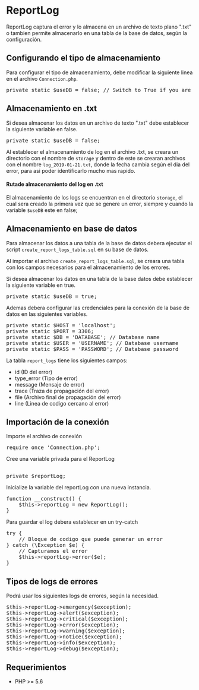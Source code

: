 # ReportLog
ReportLog captura el error y lo almacena en un archivo de texto plano ".txt" o tambien permite almacenarlo en una tabla de la base de datos, según la configuración.

## Configurando el tipo de almacenamiento
Para configurar el tipo de almacenamiento, debe modificar la siguiente linea en el archivo <code>Connection.php</code>.

<pre>
private static $useDB = false; // Switch to True if you are using the database
</pre>

## Almacenamiento en .txt
Si desea almacenar los datos en un archivo de texto ".txt" debe establecer la siguiente variable en false.
<pre>
private static $useDB = false;
</pre>

Al establecer el almacenamiento de log en el archivo .txt, se creara un directorio con el nombre de <code>storage</code> y dentro de este se crearan archivos con el nombre <code>log_2019-01-21.txt</code>, donde la fecha cambia según el dia del error, para asi poder identificarlo mucho mas rapido.

#### Rutade almacenamiento del log en .txt
El almacenamiento de los logs se encuentran en el directorio <code>storage</code>, el cual sera creado la primera vez que se genere un error, siempre y cuando la variable <code>$useDB</code> este en false;

## Almacenamiento en base de datos
Para almacenar los datos a una tabla de la base de datos debera ejecutar el script <code>create_report_logs_table.sql</code> en su base de datos.

Al importar el archivo <code>create_report_logs_table.sql</code>, se creara una tabla con los campos necesarios para el almacenamiento de los errores.

Si desea almacenar los datos en una tabla de la base datos debe establecer la siguiente variable en true.
<pre>
private static $useDB = true;
</pre>

Ademas debera configurar las credenciales para la conexión de la base de datos en las siguientes variables.

<pre>
private static $HOST = 'localhost';
private static $PORT = 3306;
private static $DB = 'DATABASE'; // Database name
private static $USER = 'USERNAME'; // Database username
private static $PASS = 'PASSWORD'; // Database password
</pre>

La tabla <code>report_logs</code> tiene los siguientes campos:

* id (ID del error)
* type_error (Tipo de error)
* message (Mensaje de error)
* trace (Traza de propagación del error)
* file (Archivo final de propagación del error)
* line (Linea de codigo cercano al error)

## Importación de la conexión
Importe el archivo de conexión 

<pre>
require_once 'Connection.php';
</pre>

Cree una variable privada para el ReportLog
<pre> 
private $reportLog;
</pre>
Inicialize la variable del reportLog con una nueva instancia.
<pre>
function __construct() {
    $this->reportLog = new ReportLog();
}
</pre>

Para guardar el log debera establecer en un try-catch

<pre>
try {
    // Bloque de codigo que puede generar un error
} catch (\Exception $e) {
    // Capturamos el error
    $this->reportLog->error($e);
}
</pre>

## Tipos de logs de errores

Podrá usar los siguientes logs de errores, según la necesidad.

<pre>
$this->reportLog->emergency($exception);
$this->reportLog->alert($exception);
$this->reportLog->critical($exception);
$this->reportLog->error($exception);
$this->reportLog->warning($exception);
$this->reportLog->notice($exception);
$this->reportLog->info($exception);
$this->reportLog->debug($exception);
</pre>

## Requerimientos

* PHP >= 5.6
